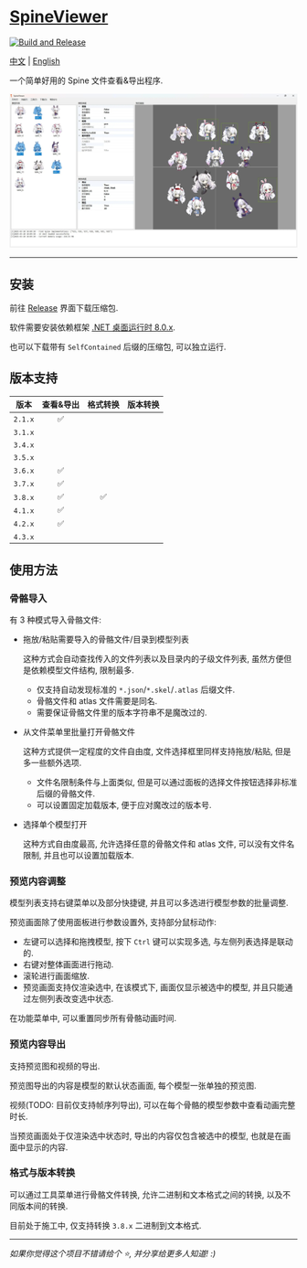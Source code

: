 # [SpineViewer](https://github.com/ww-rm/SpineViewer)

[![Build and Release](https://github.com/ww-rm/SpineViewer/actions/workflows/dotnet-desktop.yml/badge.svg)](https://github.com/ww-rm/SpineViewer/actions/workflows/dotnet-desktop.yml)

[中文](README.md) | [English](README.en.md)

一个简单好用的 Spine 文件查看&导出程序.

![previewer](img/preview.webp)

---

## 安装

前往 [Release](https://github.com/ww-rm/SpineViewer/releases) 界面下载压缩包.

软件需要安装依赖框架 [.NET 桌面运行时 8.0.x](https://dotnet.microsoft.com/zh-cn/download/dotnet/8.0).

也可以下载带有 `SelfContained` 后缀的压缩包, 可以独立运行.

## 版本支持

| 版本 | 查看&导出 | 格式转换 | 版本转换 |
| :---: | :---: | :---: | :---: |
| `2.1.x` | :white_check_mark: |  |  |
| `3.1.x` |  |  |  |
| `3.4.x` |  |  |  |
| `3.5.x` |  |  |  |
| `3.6.x` | :white_check_mark: |  |  |
| `3.7.x` | :white_check_mark: |  |  |
| `3.8.x` | :white_check_mark: | :white_check_mark: |  |
| `4.1.x` | :white_check_mark: |  |  |
| `4.2.x` | :white_check_mark: |  |  |
| `4.3.x` |  |  |  |

## 使用方法

### 骨骼导入

有 3 种模式导入骨骼文件:

- 拖放/粘贴需要导入的骨骼文件/目录到模型列表

    这种方式会自动查找传入的文件列表以及目录内的子级文件列表, 虽然方便但是依赖模型文件结构, 限制最多.

    - 仅支持自动发现标准的 `*.json`/`*.skel`/`.atlas` 后缀文件.
    - 骨骼文件和 atlas 文件需要是同名.
    - 需要保证骨骼文件里的版本字符串不是魔改过的.
- 从文件菜单里批量打开骨骼文件

    这种方式提供一定程度的文件自由度, 文件选择框里同样支持拖放/粘贴, 但是多一些额外选项.

    - 文件名限制条件与上面类似, 但是可以通过面板的选择文件按钮选择非标准后缀的骨骼文件.
    - 可以设置固定加载版本, 便于应对魔改过的版本号.
- 选择单个模型打开

    这种方式自由度最高, 允许选择任意的骨骼文件和 atlas 文件, 可以没有文件名限制, 并且也可以设置加载版本.

### 预览内容调整

模型列表支持右键菜单以及部分快捷键, 并且可以多选进行模型参数的批量调整.

预览画面除了使用面板进行参数设置外, 支持部分鼠标动作:

- 左键可以选择和拖拽模型, 按下 `Ctrl` 键可以实现多选, 与左侧列表选择是联动的.
- 右键对整体画面进行拖动.
- 滚轮进行画面缩放.
- 预览画面支持仅渲染选中, 在该模式下, 画面仅显示被选中的模型, 并且只能通过左侧列表改变选中状态.

在功能菜单中, 可以重置同步所有骨骼动画时间.

### 预览内容导出

支持预览图和视频的导出.

预览图导出的内容是模型的默认状态画面, 每个模型一张单独的预览图.

视频(TODO: 目前仅支持帧序列导出), 可以在每个骨骼的模型参数中查看动画完整时长.

当预览画面处于仅渲染选中状态时, 导出的内容仅包含被选中的模型, 也就是在画面中显示的内容.

### 格式与版本转换

可以通过工具菜单进行骨骼文件转换, 允许二进制和文本格式之间的转换, 以及不同版本间的转换.

目前处于施工中, 仅支持转换 `3.8.x` 二进制到文本格式.

---

*如果你觉得这个项目不错请给个 :star:, 并分享给更多人知道! :)*

